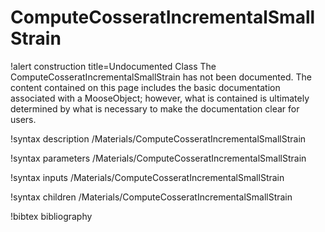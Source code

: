 <!-- MOOSE Documentation Stub: Remove this when content is added. -->

# ComputeCosseratIncrementalSmallStrain

!alert construction title=Undocumented Class
The ComputeCosseratIncrementalSmallStrain has not been documented. The content contained on this page
includes the basic documentation associated with a MooseObject; however, what is contained is
ultimately determined by what is necessary to make the documentation clear for users.

!syntax description /Materials/ComputeCosseratIncrementalSmallStrain

!syntax parameters /Materials/ComputeCosseratIncrementalSmallStrain

!syntax inputs /Materials/ComputeCosseratIncrementalSmallStrain

!syntax children /Materials/ComputeCosseratIncrementalSmallStrain

!bibtex bibliography
